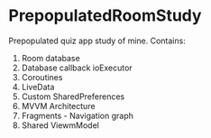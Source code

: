 # PrepopulatedRoomStudy
Prepopulated quiz app study of mine. Contains:
  1. Room database
  2. Database callback ioExecutor
  3. Coroutines
  4. LiveData
  5. Custom SharedPreferences
  6. MVVM Architecture
  7. Fragments - Navigation graph
  8. Shared ViewmModel
